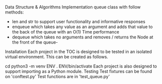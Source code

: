 Data Structure & Algorithms
Implementation queue class with follow methods:
- len and str to support user functionality and informative responses
- enqueue which takes any value as an argument and adds that value to the back of the queue with an O(1) Time performance
- dequeue which takes no arguments and removes / returns the Node at the front of the queue-


Installation
Each project in the TOC is designed to be tested in an isolated virtual environment. This can be created as follows.

cd <project sub directory>
python3 -m venv ENV
. ENV/bin/activate Each project is also designed to support importing as a Python module.
Testing
Test fixtures can be found on 'conftest.py'
Test functions are in 'test_queue.py'